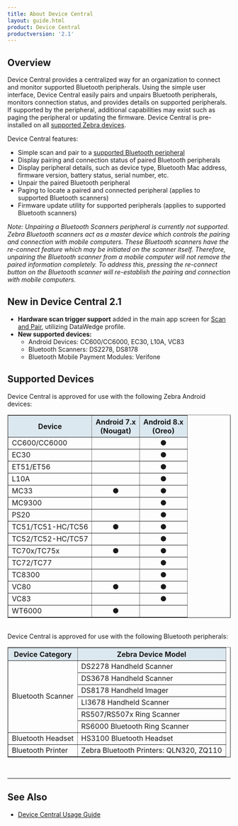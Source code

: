 ```yaml
---
title: About Device Central
layout: guide.html
product: Device Central
productversion: '2.1'
---
```


## Overview

Device Central provides a centralized way for an organization to connect and monitor supported Bluetooth peripherals.  Using the simple user interface, Device Central easily pairs and unpairs Bluetooth peripherals, monitors connection status, and provides details on supported peripherals. If supported by the peripheral, additional capabilities may exist such as paging the peripheral or updating the firmware. Device Central is pre-installed on all [supported Zebra devices](#supporteddevices).

Device Central features:

* Simple scan and pair to a [supported Bluetooth peripheral](#supporteddevices)
* Display pairing and connection status of paired Bluetooth peripherals
* Display peripheral details, such as device type, Bluetooth Mac address, firmware version, battery status, serial number, etc.
* Unpair the paired Bluetooth peripheral 
* Paging to locate a paired and connected peripheral (applies to supported Bluetooth scanners)
* Firmware update utility for supported peripherals (applies to supported Bluetooth scanners)

_Note: Unpairing a Bluetooth Scanners peripheral is currently not supported. Zebra Bluetooth scanners act as a master device which controls the pairing and connection with mobile computers. These Bluetooth scanners have the re-connect feature which may be initiated on the scanner itself. Therefore, unpairing the Bluetooth scanner from a mobile computer will not remove the paired information completely. To address this, pressing the re-connect button on the Bluetooth scanner will re-establish the pairing and connection with mobile computers._

## New in Device Central 2.1
* **Hardware scan trigger support** added in the main app screen for [Scan and Pair](../usage/#scanandpair), utilizing DataWedge profile. 
* **New supported devices:** 
  * Android Devices: CC600/CC6000, EC30, L10A, VC83
  * Bluetooth Scanners: DS2278, DS8178
  * Bluetooth Mobile Payment Modules: Verifone

## Supported Devices

Device Central is approved for use with the following Zebra Android devices:

<table class="facelift" style="width:100%" border="1" padding="5px">
  <tr bgcolor="#dce8ef">
    <th>Device</th>
    <th style="text-align:center">Android 7.x <br>(Nougat)</th>
    <th style="text-align:center">Android 8.x <br>(Oreo)</th>
  </tr>
  <tr>
    <td>CC600/CC6000</td>
    <td></td>
    <td style="text-align:center">&#x25cf;</td>
  </tr>
  <tr>
    <td>EC30</td>
    <td></td>
    <td style="text-align:center">&#x25cf;</td>
  </tr>
  <tr>
    <td>ET51/ET56</td>
    <td></td>
    <td style="text-align:center">&#x25cf;</td>
  </tr>
  <tr>
    <td>L10A</td>
    <td></td>
    <td style="text-align:center">&#x25cf;</td>
  </tr>
  <tr>
    <td>MC33</td>
    <td style="text-align:center">&#x25cf;</td>
    <td style="text-align:center">&#x25cf;</td>
  </tr>
  <tr>
    <td>MC9300</td>
    <td></td>
    <td style="text-align:center">&#x25cf;</td>
  </tr>
  <tr>
    <td>PS20</td>
    <td></td>
    <td style="text-align:center">&#x25cf;</td>
  </tr>
  <tr>
    <td>TC51/TC51-HC/TC56</td>
    <td style="text-align:center">&#x25cf;</td>
    <td style="text-align:center">&#x25cf;</td>
  </tr>
  <tr>
    <td>TC52/TC52-HC/TC57</td>
    <td></td>
    <td style="text-align:center">&#x25cf;</td>
  </tr>
  <tr>
    <td>TC70x/TC75x</td>
    <td style="text-align:center">&#x25cf;</td>
    <td style="text-align:center">&#x25cf;</td>
  </tr>
  <tr>
    <td>TC72/TC77</td>
    <td></td>
    <td style="text-align:center">&#x25cf;</td>
  </tr>
  <tr>
    <td>TC8300</td>
    <td></td>
    <td style="text-align:center">&#x25cf;</td>
  </tr>
  <tr>
    <td>VC80</td>
    <td style="text-align:center">&#x25cf;</td>
    <td style="text-align:center">&#x25cf;</td>
  </tr>
    <tr>
    <td>VC83</td>
    <td style="text-align:center"></td>
    <td style="text-align:center">&#x25cf;</td>
  </tr>
  <tr>
    <td>WT6000</td>
    <td style="text-align:center">&#x25cf;</td>
    <td></td>
  </tr>
</table>

<br>
Device Central is approved for use with the following Bluetooth peripherals:

<table class="facelift" style="width:100%" border="1" padding="5px">
  <tr bgcolor="#dce8ef">
    <th>Device Category</th>
    <th>Zebra Device Model</th>
  </tr>
  <tr>
    <td rowspan="6">Bluetooth Scanner</td>
    <td>DS2278 Handheld Scanner</td>
  </tr>
   <tr>
    <td>DS3678 Handheld Scanner</td>
  </tr>
 
  <tr>
    <td>DS8178 Handheld Imager</td>
  </tr>
  <tr>
    <td>LI3678 Handheld Scanner</td>
  </tr>
  <tr>
    <td>RS507/RS507x Ring Scanner</td>
  </tr>
  <tr>
    <td>RS6000 Bluetooth Ring Scanner</td>
  </tr>
  <tr>
    <td>Bluetooth Headset</td>
    <td>HS3100 Bluetooth Headset</td>
  </tr>
  <tr>
    <td>Bluetooth Printer</td>
    <td>Zebra Bluetooth Printers: QLN320, ZQ110</td>
  </tr>
  <!--
  <tr>
    <td>Bluetooth Mobile Payment Modules</td>
    <td>Verifone Bluetooth Payment Terminals (for example e355)</td>
  </tr>
  -->
</table>

<br>

-----

## See Also

* [Device Central Usage Guide](../usage)

